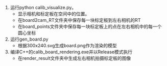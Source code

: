 1. 运行python calib_visualize.py。
    - 显示相机和标定板在空间中的位置。
    - 在board2cam_RT文件夹中保存每一块标定板到左右相机的RT
    - 在board_points文件夹中保存每一块标定板上的点在左右相机中的每一个圆心坐标
2. 运行gen_board.py
    - 根据300x240.svg生成board.png作为渲染的模型
3. 编译C++的calib_board_rendering.exe并以Release模式执行
    - 在render_result文件夹中生成左右相机拍摄标定板的图像